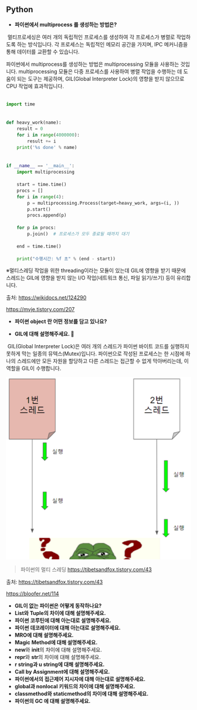 ## Python

- **파이썬에서 multiprocess 를 생성하는 방법은?**

&nbsp;멀티프로세싱은 여러 개의 독립적인 프로세스를 생성하여 각 프로세스가 병렬로 작업하도록 하는 방식입니다. 각 프로세스는 독립적인 메모리 공간을 가지며, IPC 메커니즘을 통해 데이터를 교환할 수 있습니다.

파이썬에서 multiprocess를 생성하는 방법은 multiprocessing 모듈을 사용하는 것입니다. multiprocessing 모듈은 다중 프로세스를 사용하여 병렬 작업을 수행하는 데 도움이 되는 도구는 제공하며, GIL(Global Interpreter Lock)의 영향을 받지 않으므로 CPU 작업에 효과적입니다.

```python

import time


def heavy_work(name):
    result = 0
    for i in range(4000000):
        result += i
    print('%s done' % name)


if __name__ == '__main__':
    import multiprocessing

    start = time.time()
    procs = []
    for i in range(4):
        p = multiprocessing.Process(target=heavy_work, args=(i, ))
        p.start()
        procs.append(p)

    for p in procs:
        p.join()  # 프로세스가 모두 종료될 때까지 대기

    end = time.time()

    print("수행시간: %f 초" % (end - start))
```

※멀티스레딩 작업을 위한 threading이라는 모듈이 있는데 GIL에 영향을 받기 때문에 스레드는 GIL에 영향을 받지 않는 I/O 작업(네트워크 통신, 파일 읽기/쓰기) 등이 유리합니다.

출처: https://wikidocs.net/124290

https://mvje.tistory.com/207

- **파이썬 object 란 어떤 정보를 담고 있나요?**

- **GIL에 대해 설명해주세요. 🚨**

&nbsp;GIL(Global Interpreter Lock)은 여러 개의 스레드가 파이썬 바이트 코드를 실행하지 못하게 막는 일종의 뮤텍스(Mutex)입니다. 파이썬으로 작성된 프로세스는 한 시점에 하나의 스레드에만 모든 자원을 할당하고 다른 스레드는 접근할 수 없게 막아버리는데, 이 역할을 GIL이 수행합니다.

![alt text](image.png)
> 파이썬의 멀티 스레딩
> https://tibetsandfox.tistory.com/43

출처: https://tibetsandfox.tistory.com/43

https://bloofer.net/114

- **GIL이 없는 파이썬은 어떻게 동작하나요?**
- **List와 Tuple의 차이에 대해 설명해주세요.**
- **파이썬 코루틴에 대해 아는대로 설명해주세요.**
- **파이썬 데코레이터에 대해 아는대로 설명해주세요.**
- **MRO에 대해 설명해주세요.**
- **Magic Method에 대해 설명해주세요.**
- **new**와 **init**의 차이에 대해 설명해주세요.
- **repr**와 **str**의 차이에 대해 설명해주세요.
- **r string과 u string에 대해 설명해주세요.**
- **Call by Assignment에 대해 설명해주세요.**
- **파이썬에서의 접근제어 지시자에 대해 아는대로 설명해주세요.**
- **global과 nonlocal 키워드의 차이에 대해 설명해주세요.**
- **classmethod와 staticmethod의 차이에 대해 설명해주세요.**
- **파이썬의 GC 에 대해 설명해주세요.**
